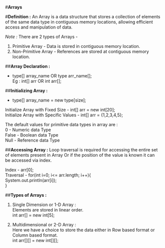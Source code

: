 #**Arrays**

#**Definition :** An Array is a data structure that stores a collection of elements of the same data type in contiguous memory locations, allowing efficient access and manipulation of data.

*Note :* There are 2 types of Arrays -
1. Primitive Array - Data is stored in contiguous memory location.
2. Non-Primitive Array - References are stored at contiguous memory location.

##**Array Declaration :**
- type[] array_name OR type arr_name[];  
Eg : int[] arr OR int arr[];

##**Initializing Array :**
- type[] array_name = new type[size];  
  
Initialize Array with Fixed Size - int[] arr = new int[20];  
Initialize Array with Specific Values - int[] arr = {1,2,3,4,5};  

The default values for primitive data types in array are :  
0 - Numeric data Type  
False - Boolean data Type  
Null - Reference data Type  
  
##**Accessing Array :**
Loop traversal is required for accessing the entire set of elements present in Array Or if the position of the value is known it can be accessed via index.  
  
Index - arr[0];  
Traversal - for(int i=0; i<= arr.length; i++){  
    System.out.println(arr[i]);  
}  
  
##**Types of Arrays :**  
1. Single Dimension or 1-D Array :  
Elements are stored in linear order.  
int arr[] = new int[5];  
  
2. Multidimensional or 2-D Array :  
Here we have a choice to store the data either in Row based format or Column based format.   
int arr[][] = new int[][];





